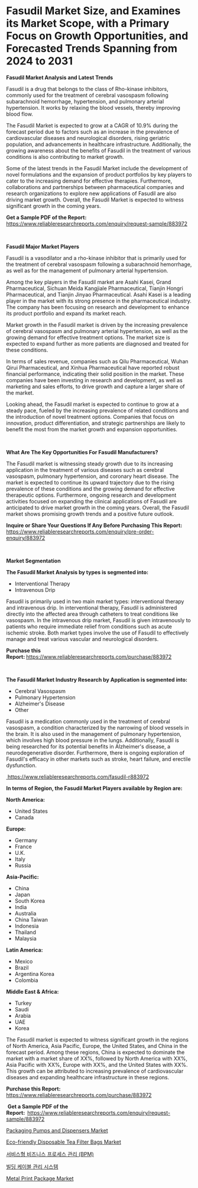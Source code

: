 <p><h1>Fasudil Market Size, and Examines its Market Scope, with a Primary Focus on Growth Opportunities, and Forecasted Trends Spanning from 2024 to 2031</h1></p><p><strong>Fasudil Market Analysis and Latest Trends</strong></p>
<p><p>Fasudil is a drug that belongs to the class of Rho-kinase inhibitors, commonly used for the treatment of cerebral vasospasm following subarachnoid hemorrhage, hypertension, and pulmonary arterial hypertension. It works by relaxing the blood vessels, thereby improving blood flow.</p><p>The Fasudil Market is expected to grow at a CAGR of 10.9% during the forecast period due to factors such as an increase in the prevalence of cardiovascular diseases and neurological disorders, rising geriatric population, and advancements in healthcare infrastructure. Additionally, the growing awareness about the benefits of Fasudil in the treatment of various conditions is also contributing to market growth.</p><p>Some of the latest trends in the Fasudil Market include the development of novel formulations and the expansion of product portfolios by key players to cater to the increasing demand for effective therapies. Furthermore, collaborations and partnerships between pharmaceutical companies and research organizations to explore new applications of Fasudil are also driving market growth. Overall, the Fasudil Market is expected to witness significant growth in the coming years.</p></p>
<p><strong>Get a Sample PDF of the Report:&nbsp;</strong> <a href="https://www.reliableresearchreports.com/enquiry/request-sample/883972">https://www.reliableresearchreports.com/enquiry/request-sample/883972</a></p>
<p>&nbsp;</p>
<p><strong>Fasudil Major Market Players</strong></p>
<p><p>Fasudil is a vasodilator and a rho-kinase inhibitor that is primarily used for the treatment of cerebral vasospasm following a subarachnoid hemorrhage, as well as for the management of pulmonary arterial hypertension.</p><p>Among the key players in the Fasudil market are Asahi Kasei, Grand Pharmaceutical, Sichuan Meida Kangjiale Pharmaceutical, Tianjin Hongri Pharmaceutical, and Tianjin Jinyao Pharmaceutical. Asahi Kasei is a leading player in the market with its strong presence in the pharmaceutical industry. The company has been focusing on research and development to enhance its product portfolio and expand its market reach.</p><p>Market growth in the Fasudil market is driven by the increasing prevalence of cerebral vasospasm and pulmonary arterial hypertension, as well as the growing demand for effective treatment options. The market size is expected to expand further as more patients are diagnosed and treated for these conditions.</p><p>In terms of sales revenue, companies such as Qilu Pharmaceutical, Wuhan Qirui Pharmaceutical, and Xinhua Pharmaceutical have reported robust financial performance, indicating their solid position in the market. These companies have been investing in research and development, as well as marketing and sales efforts, to drive growth and capture a larger share of the market.</p><p>Looking ahead, the Fasudil market is expected to continue to grow at a steady pace, fueled by the increasing prevalence of related conditions and the introduction of novel treatment options. Companies that focus on innovation, product differentiation, and strategic partnerships are likely to benefit the most from the market growth and expansion opportunities.</p></p>
<p>&nbsp;</p>
<p><strong>What Are The Key Opportunities For Fasudil Manufacturers?</strong></p>
<p><p>The Fasudil market is witnessing steady growth due to its increasing application in the treatment of various diseases such as cerebral vasospasm, pulmonary hypertension, and coronary heart disease. The market is expected to continue its upward trajectory due to the rising prevalence of these conditions and the growing demand for effective therapeutic options. Furthermore, ongoing research and development activities focused on expanding the clinical applications of Fasudil are anticipated to drive market growth in the coming years. Overall, the Fasudil market shows promising growth trends and a positive future outlook.</p></p>
<p><strong>Inquire or Share Your Questions If Any Before Purchasing This Report:</strong> <a href="https://www.reliableresearchreports.com/enquiry/pre-order-enquiry/883972">https://www.reliableresearchreports.com/enquiry/pre-order-enquiry/883972</a></p>
<p>&nbsp;</p>
<p><strong>Market Segmentation</strong></p>
<p><strong>The Fasudil Market Analysis by types is segmented into:</strong></p>
<p><ul><li>Interventional Therapy</li><li>Intravenous Drip</li></ul></p>
<p><p>Fasudil is primarily used in two main market types: interventional therapy and intravenous drip. In interventional therapy, Fasudil is administered directly into the affected area through catheters to treat conditions like vasospasm. In the intravenous drip market, Fasudil is given intravenously to patients who require immediate relief from conditions such as acute ischemic stroke. Both market types involve the use of Fasudil to effectively manage and treat various vascular and neurological disorders.</p></p>
<p><strong>Purchase this Report:&nbsp;</strong><a href="https://www.reliableresearchreports.com/purchase/883972">https://www.reliableresearchreports.com/purchase/883972</a></p>
<p>&nbsp;</p>
<p><strong>The Fasudil Market Industry Research by Application is segmented into:</strong></p>
<p><ul><li>Cerebral Vasospasm</li><li>Pulmonary Hypertension</li><li>Alzheimer's Disease</li><li>Other</li></ul></p>
<p><p>Fasudil is a medication commonly used in the treatment of cerebral vasospasm, a condition characterized by the narrowing of blood vessels in the brain. It is also used in the management of pulmonary hypertension, which involves high blood pressure in the lungs. Additionally, Fasudil is being researched for its potential benefits in Alzheimer's disease, a neurodegenerative disorder. Furthermore, there is ongoing exploration of Fasudil's efficacy in other markets such as stroke, heart failure, and erectile dysfunction.</p></p>
<p><a href="https://www.reliableresearchreports.com/fasudil-r883972">&nbsp;https://www.reliableresearchreports.com/fasudil-r883972</a></p>
<p><strong>In terms of Region, the Fasudil Market Players available by Region are:</strong></p>
<p>
    <p> <strong> North America: </strong>
        <ul>
            <li>United States</li>
            <li>Canada</li>
        </ul>
        </p> 
    <p> <strong> Europe: </strong>
        <ul>
            <li>Germany</li>
            <li>France</li>
            <li>U.K.</li>
            <li>Italy</li>
            <li>Russia</li>
        </ul>
        </p> 
    <p> <strong> Asia-Pacific: </strong>
        <ul>
            <li>China</li>
            <li>Japan</li>
            <li>South Korea</li>
            <li>India</li>
            <li>Australia</li>
            <li>China Taiwan</li>
            <li>Indonesia</li>
            <li>Thailand</li>
            <li>Malaysia</li>
        </ul>
        </p> 
    <p> <strong> Latin America: </strong>
        <ul>
            <li>Mexico</li>
            <li>Brazil</li>
            <li>Argentina Korea</li>
            <li>Colombia</li>
        </ul>
        </p> 
    <p> <strong> Middle East & Africa: </strong>
        <ul>
            <li>Turkey</li>
            <li>Saudi</li>
            <li>Arabia</li>
            <li>UAE</li>
            <li>Korea</li>
        </ul>
    </p>
    </p>
<p><p>The Fasudil market is expected to witness significant growth in the regions of North America, Asia Pacific, Europe, the United States, and China in the forecast period. Among these regions, China is expected to dominate the market with a market share of XX%, followed by North America with XX%, Asia Pacific with XX%, Europe with XX%, and the United States with XX%. This growth can be attributed to increasing prevalence of cardiovascular diseases and expanding healthcare infrastructure in these regions.</p></p>
<p><strong>Purchase this Report: </strong><a href="https://www.reliableresearchreports.com/purchase/883972">https://www.reliableresearchreports.com/purchase/883972</a></p>
<p>&nbsp;<strong>Get a Sample PDF of the Report:&nbsp;&nbsp;</strong><a href="https://www.reliableresearchreports.com/enquiry/request-sample/883972">https://www.reliableresearchreports.com/enquiry/request-sample/883972</a></p>
<p><strong></strong></p>
<p><p><a href="https://github.com/AdrianaPaucek2023/Market-Research-Report-List-2/blob/main/packaging-pumps-and-dispensers-market.md">Packaging Pumps and Dispensers Market</a></p><p><a href="https://github.com/sowravmitra0/Market-Research-Report-List-1/blob/main/eco-friendly-disposable-tea-filter-bags-market.md">Eco-friendly Disposable Tea Filter Bags Market</a></p><p><a href="https://github.com/ahmadrevanz10/Market-Research-Report-List-2/blob/main/363948783929.md">서비스형 비즈니스 프로세스 관리 (BPM)</a></p><p><a href="https://github.com/jimahmed0511/Market-Research-Report-List-2/blob/main/606010983928.md">빌딩 케이블 관리 시스템</a></p><p><a href="https://github.com/maesanjaya8/Market-Research-Report-List-1/blob/main/metal-print-package-market.md">Metal Print Package Market</a></p></p>